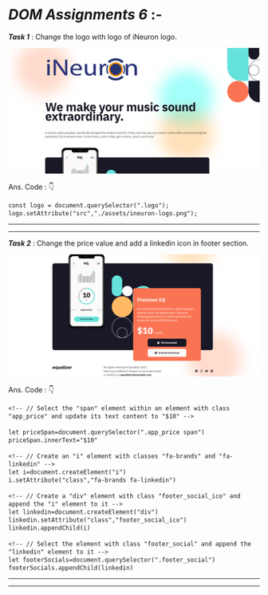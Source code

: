 # ***DOM Assignments 6*** :-

***Task 1*** : Change the logo with logo of iNeuron logo.

![output](./Output/DOM%20P3%20SS-1.png)

Ans. Code : 👇

```
const logo = document.querySelector(".logo");
logo.setAttribute("src","./assets/ineuron-logo.png");
```
___
___
***Task 2*** : Change the price value and add a linkedin icon in footer section.

![output](./Output/DOM%20P3%20SS-2.png)

Ans. Code : 👇

```
<!-- // Select the "span" element within an element with class "app_price" and update its text content to "$10" -->

let priceSpan=document.querySelector(".app_price span")
priceSpan.innerText="$10"

<!-- // Create an "i" element with classes "fa-brands" and "fa-linkedin" -->
let i=document.createElement("i")
i.setAttribute("class","fa-brands fa-linkedin")

<!-- // Create a "div" element with class "footer_social_ico" and append the "i" element to it -->
let linkedin=document.createElement("div")
linkedin.setAttribute("class","footer_social_ico")
linkedin.appendChild(i)

<!-- // Select the element with class "footer_social" and append the "linkedin" element to it -->
let footerSocials=document.querySelector(".footer_social")
footerSocials.appendChild(linkedin)
```
---
---
